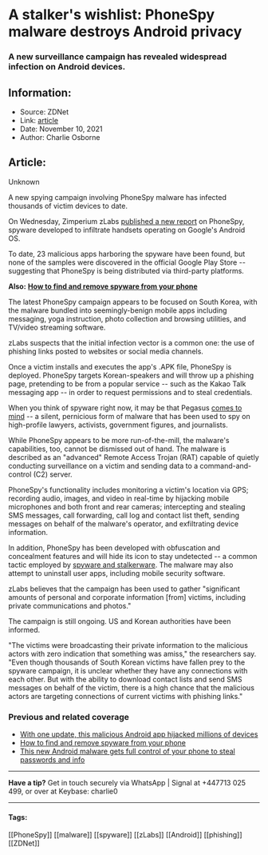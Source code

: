 # A stalker's wishlist: PhoneSpy malware destroys Android privacy
### A new surveillance campaign has revealed widespread infection on Android devices.

## Information:
+ Source: ZDNet
+ Link: [article](https://www.zdnet.com/article/a-stalkers-wishlist-phonespy-malware-destroys-android-privacy/)
+ Date: November 10, 2021
+ Author: Charlie Osborne


## Article:
Unknown

A new spying campaign involving PhoneSpy malware has infected thousands of victim devices to date. 


On Wednesday, Zimperium zLabs [published a new report](https://blog.zimperium.com/phonespy-the-app-based-cyberattack-snooping-south-korean-citizens/) on PhoneSpy, spyware developed to infiltrate handsets operating on Google's Android OS. 

To date, 23 malicious apps harboring the spyware have been found, but none of the samples were discovered in the official Google Play Store -- suggesting that PhoneSpy is being distributed via third-party platforms.  

**Also:** [**How to find and remove spyware from your phone**](https://www.zdnet.com/article/how-to-find-and-remove-spyware-from-your-phone/)

The latest PhoneSpy campaign appears to be focused on South Korea, with the malware bundled into seemingly-benign mobile apps including messaging, yoga instruction, photo collection and browsing utilities, and TV/video streaming software.  

zLabs suspects that the initial infection vector is a common one: the use of phishing links posted to websites or social media channels.  

Once a victim installs and executes the app's .APK file, PhoneSpy is deployed. PhoneSpy targets Korean-speakers and will throw up a phishing page, pretending to be from a popular service -- such as the Kakao Talk messaging app -- in order to request permissions and to steal credentials.  






When you think of spyware right now, it may be that Pegasus [comes to mind](https://www.zdnet.com/article/nso-groups-pegasus-spyware-used-against-journalists-political-activists-worldwide-report/) -- a silent, pernicious form of malware that has been used to spy on high-profile lawyers, activists, government figures, and journalists.  

While PhoneSpy appears to be more run-of-the-mill, the malware's capabilities, too, cannot be dismissed out of hand. The malware is described as an "advanced" Remote Access Trojan (RAT) capable of quietly conducting surveillance on a victim and sending data to a command-and-control (C2) server.  

PhoneSpy's functionality includes monitoring a victim's location via GPS; recording audio, images, and video in real-time by hijacking mobile microphones and both front and rear cameras; intercepting and stealing SMS messages, call forwarding, call log and contact list theft, sending messages on behalf of the malware's operator, and exfiltrating device information.  

In addition, PhoneSpy has been developed with obfuscation and concealment features and will hide its icon to stay undetected -- a common tactic employed by [spyware and stalkerware](https://www.zdnet.com/article/how-to-find-and-remove-spyware-from-your-phone/). The malware may also attempt to uninstall user apps, including mobile security software. 

zLabs believes that the campaign has been used to gather "significant amounts of personal and corporate information [from] victims, including private communications and photos." 

The campaign is still ongoing. US and Korean authorities have been informed.  

"The victims were broadcasting their private information to the malicious actors with zero indication that something was amiss," the researchers say. "Even though thousands of South Korean victims have fallen prey to the spyware campaign, it is unclear whether they have any connections with each other. But with the ability to download contact lists and send SMS messages on behalf of the victim, there is a high chance that the malicious actors are targeting connections of current victims with phishing links." 

###  Previous and related coverage

* [With one update, this malicious Android app hijacked millions of devices](https://www.zdnet.com/article/with-one-update-this-malicious-android-app-hijacked-10-million-devices/)
* [How to find and remove spyware from your phone](https://www.zdnet.com/article/how-to-find-and-remove-spyware-from-your-phone/)
* [This new Android malware gets full control of your phone to steal passwords and info](https://www.zdnet.com/article/this-new-android-malware-gets-full-control-of-your-phone-to-steal-passwords-and-info/)



---

**Have a tip?** Get in touch securely via WhatsApp | Signal at +447713 025 499, or over at Keybase: charlie0



---





#### Tags:
[[PhoneSpy]] [[malware]] [[spyware]] [[zLabs]] [[Android]] [[phishing]] [[ZDNet]]
